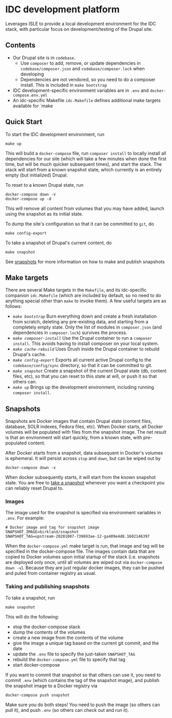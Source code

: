 # IDC development platform

Leverages ISLE to provide a local development environment for the IDC stack, with particular focus on development/testing of 
the Drupal site.

## Contents

* Our Drupal site is in `codebase`.  
  * Use `composer` to add, remove, or update dependencies in `codebase/composer.json` and `codebase/composer.lock` when developing
  * Dependencies are not vendored, so you need to do a composer install.  This is included in `make bootstrap`
* IDC development-specific environment variables are in `.env` and `docker-compose.env.yml`
* An idc-specific Makefile `idc.Makefile` defines additional make targets available for `make

## Quick Start

To start the IDC development environment, run 

    make up

This will build a `docker-compose` file, run `composer install` to locally install all dependencies for our site (which will 
take a few minutes when done the first time, but will be much quicker subsequent times), and start the stack.  The stack will
start from a known snapshot state, which currently is an entirely empty (but initialized) Drupal. 

To reset to a known Drupal state, run

    docker-compose down -v
    docker-compose up -d

This will remove all content from volumes that you may have added, launch using the snapshot as its initial state.

To dump the site's configuration so that it can be committed to `git`, do

    make config-export

To take a snapshot of Drupal's current content, do

    make snapshot

See [snapshots](#snapshots) for more information on how to make and publish snapshots

## Make targets

There are several Make targets in the `Makefile`, and its idc-specific companion `idc.Makefile` (which are included by default,
so no need to do anything special other than `make` to invoke them).  A few useful targets are as follows:

* *`make bootstrap`* Burn everything down and create a fresh installation from scratch, deleting any pre-existing data, and starting from a completely empty state.  Only the list of modules in `composer.json` (and dependencies in `composer.lock`) survives the process.
* *`make composer-install`*  Use the Drupal container to run a `composer install`.  This avoids having to install composer on your local system.
* *`make cache-rebuild`* Uses Drush inside the Drupal container to rebuild Drupal's cache.
* *`make config-export`* Exports all current active Drupal config to the `codebase/config/sync` directory, so that it can be committed to git.
* *`make snapshot`* Create a snapshot of the current Drupal state (db, content files, etc), so that you can reset to this state at will, or push it so that others can.
* *`make up`* Brings up the development environment, including running `composer install`.

## Snapshots

Snapshots are Docker images that contain Drupal state (content files, database, SOLR indexes, Fedora files, etc).  When Docker starts,
all Docker volumes will be populated with files from the snapshot image.  The net result is that an environment will start quickly,
from a known state, with pre-populated content.

After Docker starts from a snapshot, data subsequent in Docker's volumes is ephemeral.  It will persist across `stop` and `down`, but can be wiped out by

    docker-compose down -v

When docker subsequently starts, it will start from the known snapshot state.  You are free to [take a snapshot](#taking-and-publishing-snapshots)
whenever you want a checkpoint you can reliably reset Drupal to.  

### Images
The image used for the snapshot is specified via environment variables in `.env`.  For example:

    # Docker image and tag for snapshot image
    SNAPSHOT_IMAGE=birkland/snapshot
    SNAPSHOT_TAG=upstream-20201007-739693ae-12-ga409e4d8.1602146397

When the `docker-compose.yml` make target is run, that image and tag will be specified in the docker-compose file.  The images contain data that are
copied to Docker volumes upon initial startup of the stack (i.e. snapshots are deployed only once, until all volumes are wiped out via `docker-compose down -v`).  Because they are just regular docker images, they can be pushed and puled from container registry as usual.

### Taking and publishing snapshots
To take a snapshot, run 

    make snapshot

This will do the following:
* stop the docker-compose stack
* dump the contents of the volumes
* create a new image from the contents of the volume
* give the image a unique tag based on the current git commit, and the date
* update the `.env` file to specify the just-taken `SNAPSHOT_TAG`
* rebuild the `docker-compose.yml` file to specify that tag
* start docker-compose

If you want to commit that snapshot so that others can use it, you need to commit `.env` (which contains the tag of the snapshot image),
and publish the snapshot image to a Docker registry via

    docker-compose push snapshot

Make sure you do both steps!  You need to push the image (so others can pull it), and push `.env` (so others can check out and run it).